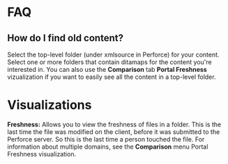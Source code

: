 # FAQ

## How do I find old content?

Select the top-level folder (under xmlsource in Perforce) for your content. Select one or more folders that contain ditamaps for the content you're interested in. You can also use the **Comparison** tab **Portal Freshness** vizualization if you want to easily see all the content in a top-level folder.

# Visualizations

**Freshness:** Allows you to view the freshness of files in a folder. This is the last time the file was modified on the client, before it was submitted to the Perforce server. So this is the last time a person touched the file. For information about multiple domains, see the **Comparison** menu Portal Freshness visualization.
